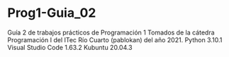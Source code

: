 # Prog1-Guia_02
Guía 2 de trabajos prácticos de Programación 1
Tomados de la cátedra Programación I del ITec Río Cuarto (pablokan) del año 2021.
Python 3.10.1
Visual Studio Code 1.63.2
Kubuntu 20.04.3
